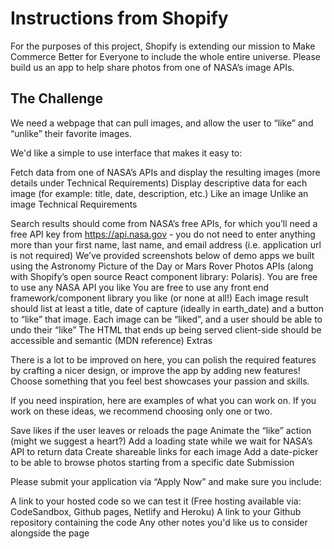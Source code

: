
# Instructions from Shopify

For the purposes of this project, Shopify is extending our mission to Make Commerce Better for Everyone to include the whole entire universe. Please build us an app to help share photos from one of NASA’s image APIs.

## The Challenge

We need a webpage that can pull images, and allow the user to “like” and “unlike” their favorite images.

We'd like a simple to use interface that makes it easy to:

Fetch data from one of NASA’s APIs and display the resulting images (more details under Technical Requirements)
Display descriptive data for each image (for example: title, date, description, etc.)
Like an image
Unlike an image
Technical Requirements

Search results should come from NASA’s free APIs, for which you’ll need a free API key from https://api.nasa.gov - you do not need to enter anything more than your first name, last name, and email address (i.e. application url is not required)
We’ve provided screenshots below of demo apps we built using the Astronomy Picture of the Day or Mars Rover Photos APIs (along with Shopify’s open source React component library: Polaris).
You are free to use any NASA API you like
You are free to use any front end framework/component library you like (or none at all!)
Each image result should list at least a title, date of capture (ideally in earth_date) and a button to “like” that image.
Each image can be “liked”, and a user should be able to undo their “like”
The HTML that ends up being served client-side should be accessible and semantic (MDN reference)
Extras

There is a lot to be improved on here, you can polish the required features by crafting a nicer design, or improve the app by adding new features! Choose something that you feel best showcases your passion and skills.

If you need inspiration, here are examples of what you can work on. If you work on these ideas, we recommend choosing only one or two.

Save likes if the user leaves or reloads the page
Animate the “like” action (might we suggest a heart?)
Add a loading state while we wait for NASA’s API to return data
Create shareable links for each image
Add a date-picker to be able to browse photos starting from a specific date
Submission

Please submit your application via “Apply Now” and make sure you include:

A link to your hosted code so we can test it (Free hosting available via: CodeSandbox, Github pages, Netlify and Heroku)
A link to your Github repository containing the code
Any other notes you'd like us to consider alongside the page
